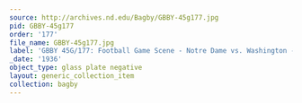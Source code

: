 ```yaml
---
source: http://archives.nd.edu/Bagby/GBBY-45g177.jpg
pid: GBBY-45g177
order: '177'
file_name: GBBY-45g177.jpg
label: 'GBBY 45G/177: Football Game Scene - Notre Dame vs. Washington - 1936'
_date: '1936'
object_type: glass plate negative
layout: generic_collection_item
collection: bagby
---
```

